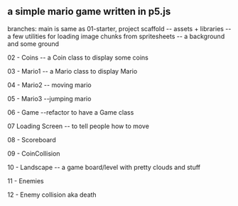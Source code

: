 ## a simple mario game written in p5.js

branches:
main is same as 01-starter, project scaffold
-- assets + libraries
-- a few utilities for loading image chunks from spritesheets
-- a background and some ground

02 - Coins
-- a Coin class to display some coins

03 - Mario1
-- a Mario class to display Mario

04 - Mario2
-- moving mario

05 - Mario3
--jumping mario

06 - Game
--refactor to have a Game class

07 Loading Screen
-- to tell people how to move

08 - Scoreboard

09 - CoinCollision

10 - Landscape
-- a game board/level with pretty clouds and stuff

11 - Enemies

12 - Enemy collision aka death
